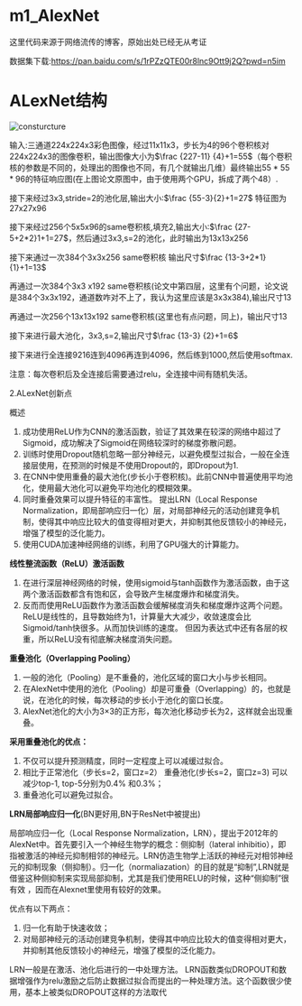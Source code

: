 # m1_AlexNet
这里代码来源于网络流传的博客，原始出处已经无从考证

数据集下载:https://pan.baidu.com/s/1rPZzQTE00r8lnc9Ott9j2Q?pwd=n5im 


# ALexNet结构
![consturcture](https://user-images.githubusercontent.com/74494790/170641650-415ddb18-b9a1-4d9b-a88c-ce7ec1bad009.png)


输入:三通道224x224x3彩色图像，经过11x11x3，步长为4的96个卷积核对224x224x3的图像卷积，输出图像大小为$\frac {227-11} {4}+1=55$（每个卷积核的参数是不同的，处理出的图像也不同，有几个就输出几维）最终输出$55 * 55 * 96$的特征响应图(在上图论文原图中，由于使用两个GPU，拆成了两个48）.

接下来经过3x3,stride=2的池化层,输出大小:$\frac {55-3}{2}+1=27$  特征图为27x27x96

接下来经过256个5x5x96的same卷积核,填充2,输出大小:$\frac {27-5+2*2}1+1=27$，然后通过3x3,s=2的池化，此时输出为13x13x256

接下来通过一次384个3x3x256 same卷积核 输出尺寸$\frac {13-3+2*1}{1}+1=13$

再通过一次384个3x3 x192 same卷积核(论文中第四层，这里有个问题，论文说是384个3x3x192，通道数咋对不上了，我认为这里应该是3x3x384),输出尺寸13

再通过一次256个13x13x192 same卷积核(这里也有点问题，同上)，输出尺寸13

接下来进行最大池化，3x3,s=2,输出尺寸$\frac {13-3} {2}+1=6$

接下来进行全连接9216连到4096再连到4096，然后练到1000,然后使用softmax.



注意：每次卷积后及全连接后需要通过relu，全连接中间有随机失活。

2.ALexNet创新点

概述

1. 成功使用ReLU作为CNN的激活函数，验证了其效果在较深的网络中超过了Sigmoid，成功解决了Sigmoid在网络较深时的梯度弥散问题。
2. 训练时使用Dropout随机忽略一部分神经元，以避免模型过拟合，一般在全连接层使用，在预测的时候是不使用Dropout的，即Dropout为1.
3. 在CNN中使用重叠的最大池化(步长小于卷积核)。此前CNN中普遍使用平均池化，使用最大池化可以避免平均池化的模糊效果。
4. 同时重叠效果可以提升特征的丰富性。 提出LRN（Local Response Normalization，即局部响应归一化）层，对局部神经元的活动创建竞争机制，使得其中响应比较大的值变得相对更大，并抑制其他反馈较小的神经元，增强了模型的泛化能力。
5. 使用CUDA加速神经网络的训练，利用了GPU强大的计算能力。

**线性整流函数（ReLU）激活函数**

1. 在进行深层神经网络的时候，使用sigmoid与tanh函数作为激活函数，由于这两个激活函数都含有饱和区，会导致产生梯度爆炸和梯度消失。
2. 反而而使用ReLU函数作为激活函数会缓解梯度消失和梯度爆炸这两个问题。 ReLU是线性的，且导数始终为1，计算量大大减少，收敛速度会比Sigmoid/tanh快很多。从而加快训练的速度。 但因为表达式中还有各层的权重，所以ReLU没有彻底解决梯度消失问题。

**重叠池化（Overlapping Pooling）**

1. 一般的池化（Pooling）是不重叠的，池化区域的窗口大小与步长相同。
2. 在AlexNet中使用的池化（Pooling）却是可重叠（Overlapping）的，也就是说，在池化的时候，每次移动的步长小于池化的窗口长度。
3. AlexNet池化的大小为3×3的正方形，每次池化移动步长为2，这样就会出现重叠。

**采用重叠池化的优点：**

1. 不仅可以提升预测精度，同时一定程度上可以减缓过拟合。
2. 相比于正常池化（步长s=2，窗口z=2） 重叠池化(步长s=2，窗口z=3) 可以减少top-1, top-5分别为0.4% 和0.3%；
3. 重叠池化可以避免过拟合。

**LRN局部响应归一化**(BN更好用,BN于ResNet中被提出)

局部响应归一化（Local Response Normalization，LRN），提出于2012年的AlexNet中。首先要引入一个神经生物学的概念：侧抑制（lateral inhibitio），即指被激活的神经元抑制相邻的神经元。LRN仿造生物学上活跃的神经元对相邻神经元的抑制现象（侧抑制）。归一化（normaliazation）的目的就是“抑制”,LRN就是借鉴这种侧抑制来实现局部抑制，尤其是我们使用RELU的时候，这种“侧抑制”很有效 ，因而在Alexnet里使用有较好的效果。

优点有以下两点：

1. 归一化有助于快速收敛；
2. 对局部神经元的活动创建竞争机制，使得其中响应比较大的值变得相对更大，并抑制其他反馈较小的神经元，增强了模型的泛化能力。

LRN一般是在激活、池化后进行的一中处理方法。 LRN函数类似DROPOUT和数据增强作为relu激励之后防止数据过拟合而提出的一种处理方法。这个函数很少使用，基本上被类似DROPOUT这样的方法取代





